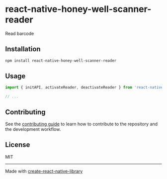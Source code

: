 # react-native-honey-well-scanner-reader

Read barcode

## Installation

```sh
npm install react-native-honey-well-scanner-reader
```

## Usage

```js
import { initAPI, activateReader, deactivateReader } from 'react-native-honey-well-scanner-reader';

// ...

```

## Contributing

See the [contributing guide](CONTRIBUTING.md) to learn how to contribute to the repository and the development workflow.

## License

MIT

---

Made with [create-react-native-library](https://github.com/callstack/react-native-builder-bob)
